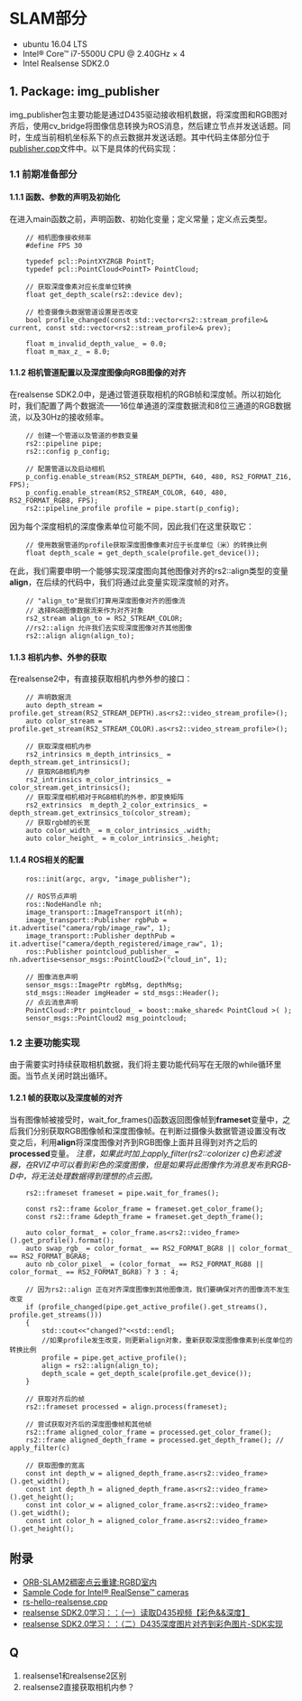 # SLAM部分
* ubuntu 16.04 LTS
* Intel® Core™ i7-5500U CPU @ 2.40GHz × 4 
* Intel Realsense SDK2.0
## 1. Package: img_publisher
img_publisher包主要功能是通过D435驱动接收相机数据，将深度图和RGB图对齐后，使用cv_bridge将图像信息转换为ROS消息，然后建立节点并发送话题。同时，生成当前相机坐标系下的点云数据并发送话题。其中代码主体部分位于[publisher.cpp](src/img_publisher/src/publisher.cpp)文件中。以下是具体的代码实现：
### 1.1 前期准备部分
#### 1.1.1 函数、参数的声明及初始化
在进入main函数之前，声明函数、初始化变量；定义常量；定义点云类型。
```
    // 相机图像接收频率
    #define FPS 30

    typedef pcl::PointXYZRGB PointT;
    typedef pcl::PointCloud<PointT> PointCloud;

    // 获取深度像素对应长度单位转换
    float get_depth_scale(rs2::device dev);

    // 检查摄像头数据管道设置是否改变
    bool profile_changed(const std::vector<rs2::stream_profile>& current, const std::vector<rs2::stream_profile>& prev);

    float m_invalid_depth_value_ = 0.0;
    float m_max_z_ = 8.0;
```
#### 1.1.2 相机管道配置以及深度图像向RGB图像的对齐
在realsense SDK2.0中，是通过管道获取相机的RGB帧和深度帧。所以初始化时，我们配置了两个数据流——16位单通道的深度数据流和8位三通道的RGB数据流，以及30Hz的接收频率。
```
    // 创建一个管道以及管道的参数变量
    rs2::pipeline pipe;
    rs2::config p_config;

    // 配置管道以及启动相机
    p_config.enable_stream(RS2_STREAM_DEPTH, 640, 480, RS2_FORMAT_Z16, FPS);
    p_config.enable_stream(RS2_STREAM_COLOR, 640, 480, RS2_FORMAT_RGB8, FPS);
    rs2::pipeline_profile profile = pipe.start(p_config);
```
因为每个深度相机的深度像素单位可能不同，因此我们在这里获取它：
```
    // 使用数据管道的profile获取深度图像像素对应于长度单位（米）的转换比例
    float depth_scale = get_depth_scale(profile.get_device());
```
在此，我们需要申明一个能够实现深度图向其他图像对齐的rs2::align类型的变量**align**，在后续的代码中，我们将通过此变量实现深度帧的对齐。
```
    // "align_to"是我们打算用深度图像对齐的图像流
    // 选择RGB图像数据流来作为对齐对象
    rs2_stream align_to = RS2_STREAM_COLOR; 
    //rs2::align 允许我们去实现深度图像对齐其他图像
    rs2::align align(align_to);
```
#### 1.1.3 相机内参、外参的获取
在realsense2中，有直接获取相机内参外参的接口：

```
    // 声明数据流
    auto depth_stream = profile.get_stream(RS2_STREAM_DEPTH).as<rs2::video_stream_profile>();
    auto color_stream = profile.get_stream(RS2_STREAM_COLOR).as<rs2::video_stream_profile>();

    // 获取深度相机内参
    rs2_intrinsics m_depth_intrinsics_ = depth_stream.get_intrinsics();
    // 获取RGB相机内参
    rs2_intrinsics m_color_intrinsics_ = color_stream.get_intrinsics();
    // 获取深度相机相对于RGB相机的外参，即变换矩阵
    rs2_extrinsics  m_depth_2_color_extrinsics_ = depth_stream.get_extrinsics_to(color_stream);
    // 获取rgb帧的长宽
    auto color_width_ = m_color_intrinsics_.width;
    auto color_height_ = m_color_intrinsics_.height;
```
#### 1.1.4 ROS相关的配置
```
    ros::init(argc, argv, "image_publisher");

    // ROS节点声明
    ros::NodeHandle nh;
    image_transport::ImageTransport it(nh);
    image_transport::Publisher rgbPub = it.advertise("camera/rgb/image_raw", 1);
    image_transport::Publisher depthPub = it.advertise("camera/depth_registered/image_raw", 1);
    ros::Publisher pointcloud_publisher_ = nh.advertise<sensor_msgs::PointCloud2>("cloud_in", 1);
    
    // 图像消息声明
    sensor_msgs::ImagePtr rgbMsg, depthMsg;
    std_msgs::Header imgHeader = std_msgs::Header();
    // 点云消息声明
    PointCloud::Ptr pointcloud_ = boost::make_shared< PointCloud >( );
    sensor_msgs::PointCloud2 msg_pointcloud;
```
### 1.2 主要功能实现
由于需要实时持续获取相机数据，我们将主要功能代码写在无限的while循环里面。当节点关闭时跳出循环。
#### 1.2.1 帧的获取以及深度帧的对齐
当有图像帧被接受时，wait_for_frames()函数返回图像帧到**frameset**变量中，之后我们分别获取RGB图像帧和深度图像帧。在判断过摄像头数据管道设置没有改变之后，利用**align**将深度图像对齐到RGB图像上面并且得到对齐之后的**processed**变量。
*注意，如果此时加上apply_filter(rs2::colorizer c)色彩滤波器，在RVIZ中可以看到彩色的深度图像，但是如果将此图像作为消息发布到RGB-D中，将无法处理数据得到理想的点云图。*
```
    rs2::frameset frameset = pipe.wait_for_frames();

    const rs2::frame &color_frame = frameset.get_color_frame();
    const rs2::frame &depth_frame = frameset.get_depth_frame();

    auto color_format_ = color_frame.as<rs2::video_frame>().get_profile().format();
    auto swap_rgb_ = color_format_ == RS2_FORMAT_BGR8 || color_format_ == RS2_FORMAT_BGRA8;
    auto nb_color_pixel_ = (color_format_ == RS2_FORMAT_RGB8 || color_format_ == RS2_FORMAT_BGR8) ? 3 : 4;

    // 因为rs2::align 正在对齐深度图像到其他图像流，我们要确保对齐的图像流不发生改变
    if (profile_changed(pipe.get_active_profile().get_streams(), profile.get_streams()))
    {
        std::cout<<"changed?"<<std::endl;
        //如果profile发生改变，则更新align对象，重新获取深度图像像素到长度单位的转换比例
        profile = pipe.get_active_profile();
        align = rs2::align(align_to);
        depth_scale = get_depth_scale(profile.get_device());
    }

    // 获取对齐后的帧
    rs2::frameset processed = align.process(frameset);

    // 尝试获取对齐后的深度图像帧和其他帧
    rs2::frame aligned_color_frame = processed.get_color_frame();
    rs2::frame aligned_depth_frame = processed.get_depth_frame(); // apply_filter(c)

    // 获取图像的宽高
    const int depth_w = aligned_depth_frame.as<rs2::video_frame>().get_width();
    const int depth_h = aligned_depth_frame.as<rs2::video_frame>().get_height();
    const int color_w = aligned_color_frame.as<rs2::video_frame>().get_width();
    const int color_h = aligned_color_frame.as<rs2::video_frame>().get_height();
```

## 附录
* [ORB-SLAM2稠密点云重建:RGBD室内](https://blog.csdn.net/qq_41524721/article/details/79126062)
* [Sample Code for Intel® RealSense™ cameras](https://dev.intelrealsense.com/docs/code-samples)
* [rs-hello-realsense.cpp](https://github.com/IntelRealSense/librealsense/blob/master/examples/hello-realsense/rs-hello-realsense.cpp)
* [realsense SDK2.0学习：：（一）读取D435视频【彩色&&深度】](https://blog.csdn.net/dieju8330/article/details/85272800)
* [realsense SDK2.0学习：：（二）D435深度图片对齐到彩色图片-SDK实现](https://blog.csdn.net/dieju8330/article/details/85272919?utm_medium=distribute.pc_relevant.none-task-blog-baidujs-2)

## Q
1. realsense1和realsense2区别
2. realsense2直接获取相机内参？
